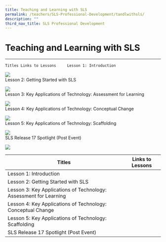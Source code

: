 ```yaml
---
title: Teaching and Learning with SLS
permalink: /teachers/SLS-Professional-Development/tandlwithsls/
description: ""
third_nav_title: SLS Professional Development
---
```

 Teaching and Learning with SLS
===================
---

    Titles Links to Lessons     Lesson 1: Introduction

   [ ![](../../media/images/UpdatedAssets/2Teacher/T_L_with_SLS_Lesson_1.webp)](https://vle.learning.moe.edu.sg/mrv/community-gallery/lesson/view/fab4ec7d-facb-4e96-8888-7f935d4921a0/cover)   
    Lesson 2: Getting Started with SLS

   [ ![](../../media/images/UpdatedAssets/2Teacher/T_L_with_SLS_Lesson_2.webp)](https://vle.learning.moe.edu.sg/mrv/community-gallery/lesson/view/021c91a1-eed8-4bf6-a894-fa54db43e804/cover)   
    Lesson 3: Key Applications of Technology: Assessment for Learning

   [ ![](../../media/images/UpdatedAssets/2Teacher/T_L_with_SLS_Lesson_3.webp)](https://vle.learning.moe.edu.sg/mrv/community-gallery/lesson/view/1cc9f1fb-1b50-49da-a7b2-c10412935262/cover)   
    Lesson 4: Key Applications of Technology: Conceptual Change

   [ ![](../../media/images/UpdatedAssets/2Teacher/T_L_with_SLS_Lesson_4.webp)](https://vle.learning.moe.edu.sg/mrv/community-gallery/lesson/view/62ef0385-b011-4844-ae44-4a740d886ce9/cover)   
    Lesson 5: Key Applications of Technology: Scaffolding

   [ ![](../../media/images/UpdatedAssets/2Teacher/T_L_with_SLS_Lesson_5.webp)](https://vle.learning.moe.edu.sg/mrv/community-gallery/lesson/view/b2cc329e-acf8-4cdf-a594-19b7f992229c/cover)   
    SLS Release 17 Spotlight (Post Event)

   [ ![](../../media/images/UpdatedAssets/2Teacher/Spotlight__Aug_2022_.webp)](https://vle.learning.moe.edu.sg/mrv/community-gallery/lesson/view/e0e9f6c4-6731-4685-b0fd-fc3404fadfc9/cover)   
   

  
         
|Titles|Links to Lessons|
|--- |--- |
|Lesson 1: Introduction||
|Lesson 2: Getting Started with SLS||
|Lesson 3: Key Applications of Technology: Assessment for Learning||
|Lesson 4: Key Applications of Technology: Conceptual Change||
|Lesson 5: Key Applications of Technology: Scaffolding||
|SLS Release 17 Spotlight (Post Event)||

